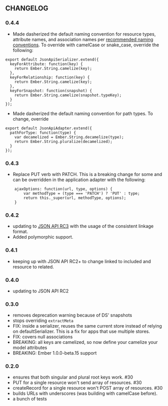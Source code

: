 ## CHANGELOG

### 0.4.4

* Made dasherized the default naming convention for resource types, attribute names, and association names per [recommended naming conventions](http://jsonapi.org/recommendations/#naming). To override with camelCase or snake_case, override the following:

```
export default JsonApiSerializer.extend({
  keyForAttribute: function(key) {
    return Ember.String.camelize(key);
  },
  keyForRelationship: function(key) {
    return Ember.String.camelize(key);
  },
  keyForSnapshot: function(snapshot) {
    return Ember.String.camelize(snapshot.typeKey);
  }
});
```

* Made dasherized the default naming convention for path types. To change, override

```
export default JsonApiAdapter.extend({
  pathForType: function(type) {
    var decamelized = Ember.String.decamelize(type);
    return Ember.String.pluralize(decamelized);
  }
});
```

### 0.4.3

* Replace PUT verb with PATCH. This is a breaking change for some and can be overridden in the application adapter with the following:
 
```
    ajaxOptions: function(url, type, options) {
        var methodType = (type === 'PATCH') ? 'PUT' : type;
        return this._super(url, methodType, options);
    }
```

### 0.4.2

* updating to [JSON API RC3](https://github.com/json-api/json-api/blob/827ba3c1130408fdb406d9faab645b0db7dd4fe4/index.md) with the usage of the consistent linkage format.
* Added polymorphic support.

### 0.4.1

* keeping up with JSON API RC2+ to change linked to included and resource to related.

### 0.4.0

* updating to JSON API RC2

### 0.3.0

* removes deprecation warning because of DS' snapshots
* stops overriding `extractMeta`
* FIX: inside a serializer, reuses the same current store instead of relying on
  defaultSerializer. This is a fix for apps that use multiple stores.
* FIX: covers null associations
* BREAKING: all keys are camelized, so now define your camelize your model
  attributes
* BREAKING: Ember 1.0.0-beta.15 support

### 0.2.0

* ensures that both singular and plural root keys work. #30
* PUT for a single resource won't send array of resources. #30
* createRecord for a single resource won't POST array of resources. #30
* builds URLs with underscores (was building with camelCase before).
* a bunch of tests
